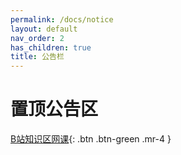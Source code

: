 ```yaml
---
permalink: /docs/notice
layout: default
nav_order: 2
has_children: true
title: 公告栏
---
```


# 置顶公告区

[B站知识区网课](/study-together-docs/docs/notice/初高衔接.html){: .btn .btn-green .mr-4 }